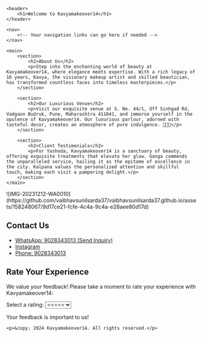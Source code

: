
<html lang="en">
<head>
    <meta charset="UTF-8">
    <meta name="viewport" content="width=device-width, initial-scale=1.0">
</head>
<body>

    <header>
        <h1>Welcome to Kavyamakeover14</h1>
    </header>

    <nav>
        <!-- Your navigation links can go here if needed -->
    </nav>

    <main>
        <section>
            <h2>About Us</h2>
            <p>Step into the enchanting world of beauty at Kavyamakeover14, where elegance meets expertise. With a rich legacy of 16 years, Kavya, the visionary makeup artist and skilled beautician, has transformed countless faces into timeless masterpieces.</p>
        </section>

        <section>
            <h2>Our Luxurious Venue</h2>
            <p>Visit our exquisite venue at S. No. 44/1, Off Sinhgad Rd, Vadgaon Budruk, Pune, Maharashtra 411041, and immerse yourself in the opulence of Kavyamakeover14. Our luxurious parlour, adorned with tasteful decor, creates an atmosphere of pure indulgence. 💄💅✨</p>
        </section>

        <section>
            <h2>Client Testimonials</h2>
            <p>For Yashoda, Kavyamakeover14 is a sanctuary of beauty, offering exquisite treatments that elevate her glow. Ganga commends the unparalleled service, hailing it as the epitome of excellence in the city. Kalpana values the personalized attention and skillful touch, making each visit a pampering delight.</p>
        </section>
    </main>

</body>
</html>
![IMG-20231212-WA0010](https://github.com/vaibhavsunilsarda37/vaibhavsunilsarda37.github.io/assets/158248067/9d17ce21-fcfe-4c4a-9c4a-e28aee80d17d)
<section>
    <h2>Contact Us</h2>
    <ul>
        <li><a href="https://wa.me/9028343013?text=Hello%20Kavyamakeover14,%20I%20would%20like%20to%20inquire%20about%20your%20parlour%20treatments.%20" target="_blank">WhatsApp: 9028343013 (Send Inquiry)</a></li>
        <li><a href="https://www.instagram.com/kavyamakeover14/" target="_blank">Instagram</a></li>
        <li><a href="tel:+9028343013" target="_blank">Phone: 9028343013</a></li>
    </ul>
</section>
<footer>
 <section>
    <h2>Rate Your Experience</h2>
    <p>We value your feedback! Please take a moment to rate your experience with Kavyamakeover14:</p>
    <!-- You can customize the rating system based on your preferences -->
    <div>
        <label for="rating">Select a rating:</label>
        <select id="rating" name="rating">
            <option value="5">⭐⭐⭐⭐⭐</option>
            <option value="4">⭐⭐⭐⭐</option>
            <option value="3">⭐⭐⭐</option>
            <option value="2">⭐⭐</option>
            <option value="1">⭐</option>
        </select>
    </div>
    <p>Your feedback is important to us!</p>
</section>
    
    <p>&copy; 2024 Kavyamakeover14. All rights reserved.</p>
</footer>

